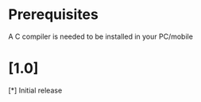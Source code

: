 # Prerequisites

A C compiler is needed to be installed in your PC/mobile

# [1.0]

[*] Initial release

